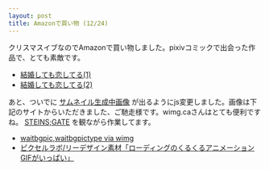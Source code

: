 ```yaml
---
layout: post
title: Amazonで買い物 (12/24)
---
```


クリスマスイブなのでAmazonで買い物しました。pixivコミックで出会った作品で、とても素敵です。

- [結婚しても恋してる(1)](http://amzn.to/2hSwRHD)
- [結婚しても恋してる(2)](http://amzn.to/2hSJkeq)

<!--break-->

あと、ついでに [サムネイル生成中画像](https://xinolinx.github.io/images/icon_loader_b_ww_02_s1.gif) が出るようにjs変更しました。画像は下記のサイトからいただきました、ご馳走様です。wimg.caさんはとても便利ですね。 [STEINS;GATE](http://amzn.to/2hSEzS4) を観ながら作業してます。

- [waitbgpic,waitbgpictype via wimg](http://wimg.ca/manual#options_bgi)
- [ピクセルラボ/リーデザイン素材「ローディングのくるくるアニメーションGIFがいっぱい」](http://www.pixelimage.jp/blog/2012/04/loading_icon.html)
